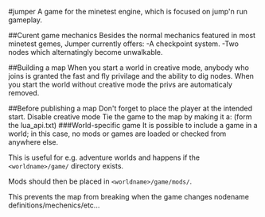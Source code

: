 #jumper
A game for the minetest engine, which is focused on jump'n run gameplay.

##Curent game mechanics
Besides the normal mechanics featured in most minetest gemes, Jumper currently offers:
-A checkpoint system.
-Two nodes which alternatingly become unwalkable.

##Building a map
When you start a world in creative mode, anybody who joins is granted the fast and fly privilage and the ability to dig nodes.
When you start the world without creative mode the privs are automaticaly removed.

##Before publishing a map
Don't forget to place the player at the intended start.
Disable creative mode
Tie the game to the map by making it a:
(form the lua_api.txt)
###World-specific game
It is possible to include a game in a world; in this case, no mods or
games are loaded or checked from anywhere else.

This is useful for e.g. adventure worlds and happens if the `<worldname>/game/`
directory exists.

Mods should then be placed in `<worldname>/game/mods/`.


This prevents the map from breaking when the game changes nodename definitions/mechenics/etc...
